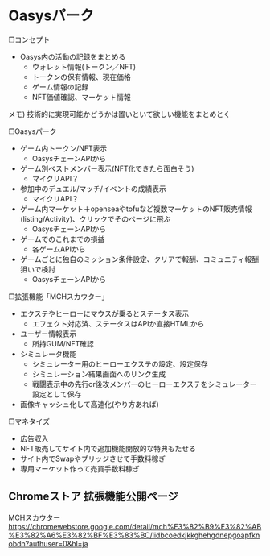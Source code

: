 # Oasysパーク

❐コンセプト
- Oasys内の活動の記録をまとめる
  - ウォレット情報(トークン／NFT)
  - トークンの保有情報、現在価格
  - ゲーム情報の記録
  - NFT価値確認、マーケット情報

メモ)
技術的に実現可能かどうかは置いといて欲しい機能をまとめとく

❐Oasysパーク
* ゲーム内トークン/NFT表示
  * OasysチェーンAPIから
* ゲーム別ベストメンバー表示(NFT化できたら面白そう)
  * マイクリAPI？
* 参加中のデュエル/マッチ/イベントの成績表示
  * マイクリAPI？
* ゲーム内マーケット＋openseaやtofuなど複数マーケットのNFT販売情報(listing/Activity)、クリックでそのページに飛ぶ
  * OasysチェーンAPIから
* ゲームでのこれまでの損益
  * 各ゲームAPIから
* ゲームごとに独自のミッション条件設定、クリアで報酬、コミュニティ報酬狙いで検討
  * OasysチェーンAPIから


❐拡張機能「MCHスカウター」
* エクステやヒーローにマウスが乗るとステータス表示
  * エフェクト対応済、ステータスはAPIか直接HTMLから
* ユーザー情報表示
  * 所持GUM/NFT確認
* シミュレータ機能
  * シミュレーター用のヒーローエクステの設定、設定保存
  * シミュレーション結果画面へのリンク生成
  * 戦闘表示中の先行or後攻メンバーのヒーローエクステをシミュレーター設定として保存
* 画像キャッシュ化して高速化(やり方あれば)

❐マネタイズ
* 広告収入
* NFT販売してサイト内で追加機能開放的な特典もたせる
* サイト内でSwapやブリッジさせて手数料稼ぎ
* 専用マーケット作って売買手数料稼ぎ

## Chromeストア 拡張機能公開ページ

MCHスカウター
https://chromewebstore.google.com/detail/mch%E3%82%B9%E3%82%AB%E3%82%A6%E3%82%BF%E3%83%BC/lidbcoedkjkkghehgdnepgoapfknobdn?authuser=0&hl=ja
